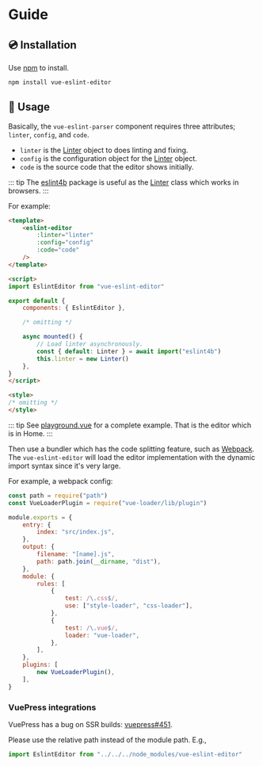 # Guide

## 💿 Installation

Use [npm] to install.

```bash
npm install vue-eslint-editor
```

## 📖 Usage

Basically, the `vue-eslint-parser` component requires three attributes; `linter`, `config`, and `code`.

- `linter` is the [Linter] object to does linting and fixing.
- `config` is the configuration object for the [Linter] object.
- `code` is the source code that the editor shows initially.

::: tip
The [eslint4b] package is useful as the [Linter] class which works in browsers.
:::

For example:

```html
<template>
    <eslint-editor
        :linter="linter"
        :config="config"
        :code="code"
    />
</template>

<script>
import EslintEditor from "vue-eslint-editor"

export default {
    components: { EslintEditor },

    /* omitting */

    async mounted() {
        // Load linter asynchronously.
        const { default: Linter } = await import("eslint4b")
        this.linter = new Linter()
    },
}
</script>

<style>
/* omitting */
</style>
```

::: tip
See [playground.vue](https://github.com/mysticatea/vue-eslint-editor/blob/master/docs/.vuepress/components/eslint-playground.vue) for a complete example.
That is the editor which is in <a :href="$withBase('/')">Home</a>.
:::

Then use a bundler which has the code splitting feature, such as [Webpack].
The `vue-eslint-editor` will load the editor implementation with the dynamic import syntax since it's very large.

For example, a webpack config:

```js
const path = require("path")
const VueLoaderPlugin = require("vue-loader/lib/plugin")

module.exports = {
    entry: {
        index: "src/index.js",
    },
    output: {
        filename: "[name].js",
        path: path.join(__dirname, "dist"),
    },
    module: {
        rules: [
            {
                test: /\.css$/,
                use: ["style-loader", "css-loader"],
            },
            {
                test: /\.vue$/,
                loader: "vue-loader",
            },
        ],
    },
    plugins: [
        new VueLoaderPlugin(),
    ],
}
```

### VuePress integrations

VuePress has a bug on SSR builds: [vuepress#451](https://github.com/vuejs/vuepress/issues/451).

Please use the relative path instead of the module path. E.g.,

```js
import EslintEditor from "../../../node_modules/vue-eslint-editor"
```

[Linter]: https://eslint.org/docs/developer-guide/nodejs-api#linter
[MonacoEditor]: https://microsoft.github.io/monaco-editor/
[Webpack]: https://webpack.js.org/
[eslint4b]: https://www.npmjs.com/package/eslint4b
[npm]: https://www.npmjs.com/
